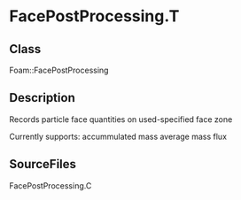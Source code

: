 # FacePostProcessing.T 
## Class
Foam::FacePostProcessing

## Description
Records particle face quantities on used-specified face zone

Currently supports:
        accummulated mass
        average mass flux

## SourceFiles
FacePostProcessing.C

